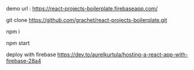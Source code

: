 demo url : https://react-projects-boilerplate.firebaseapp.com/

git clone https://github.com/grachet/react-projects-boilerplate.git

npm i

npm start

deploy with firebase
https://dev.to/aurelkurtula/hosting-a-react-app-with-firebase-28a4